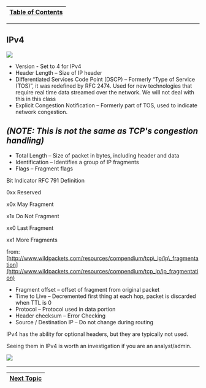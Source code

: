 |[Table of Contents](/00-Table-of-Contents.md)|
|---|

---

## IPv4

![](../.gitbook/assets/ethernet-frame-explained.png)

* Version - Set to 4 for IPv4
* Header Length – Size of IP header
* Differentiated Services Code Point \(DSCP\) – Formerly “Type of Service \(TOS\)”, it was redefined by RFC 2474. Used for new technologies that require real time data streamed over the network. We will not deal with this in this class
* Explicit Congestion Notification – Formerly part of TOS, used to indicate network congestion.

##       _\(NOTE: This is not the same as TCP's congestion handling\)_

* Total Length – Size of packet in bytes, including header and data
* Identification – Identifies a group of IP fragments
* Flags – Fragment flags

Bit Indicator RFC 791 Definition

0xx Reserved

x0x May Fragment

x1x Do Not Fragment

xx0 Last Fragment

xx1 More Fragments

from: [http://www.wildpackets.com/resources/compendium/tcp\_ip/ip\_fragmentation](http://www.wildpackets.com/resources/compendium/tcp_ip/ip_fragmentation)

* Fragment offset – offset of fragment from original packet
* Time to Live – Decremented first thing at each hop, packet is discarded when TTL is 0
* Protocol – Protocol used in data portion
* Header checksum – Error Checking
* Source / Destination IP – Do not change during routing

IPv4 has the ability for optional headers, but they are typically not used.

Seeing them in IPv4 is worth an investigation if you are an analyst/admin.

![](../.gitbook/assets/irlvy.jpg)

---

|[Next Topic](/05-osi-layer-3/nat-and-pat.md)|
|---|
